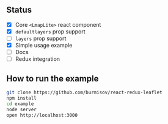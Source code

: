 Status
------

- [x] Core `<LmapLite>` react component
- [x] `defaultlayers` prop support
- [ ] `layers` prop support
- [x] Simple usage example
- [ ] Docs
- [ ] Redux integration

How to run the example
----------------------

```sh
git clone https://github.com/burmisov/react-redux-leaflet
npm install
cd example
node server
open http://localhost:3000
```
